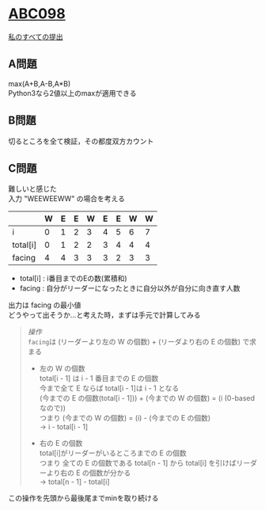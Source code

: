 # [ABC098](https://beta.atcoder.jp/contests/abc098)  
[私のすべての提出](https://beta.atcoder.jp/contests/abc098/submissions?f.Task=&f.Language=&f.Status=&f.User=tokizo)  
  

## A問題  
max(A+B,A-B,A*B)  
Python3なら2値以上のmaxが適用できる  
  
  
## B問題  
切るところを全て検証，その都度双方カウント  
  
  
## C問題  
難しいと感じた  
入力 "WEEWEEWW" の場合を考える
   
|        | W      | E      | E      | W      | E      | E      | W      | W      |  
|--------|--------|--------|--------|--------|--------|--------|--------|--------|  
|i       | 0      | 1      | 2      | 3      | 4      | 5      | 6      | 7      |  
|total[i]| 0      | 1      | 2      | 2      | 3      | 4      | 4      | 4      |  
|facing  | 4      | 4      | 3      | 3      | 3      | 2      | 3      | 3      |    
  
- total[i] : i番目までのEの数(累積和)  
- facing : 自分がリーダーになったときに自分以外が自分に向き直す人数  
  
出力は facing の最小値  
どうやって出そうか…と考えた時，まずは手元で計算してみる  
  
>*操作*  
>`facing`は (リーダーより左の W の個数) + (リーダより右の E の個数) で求まる  
>- 左の W の個数  
>total[i - 1] は i - 1 番目までの E の個数  
>今まで全て E ならば total[i - 1]は i - 1 となる  
>(今までの E の個数(total[i - 1])) + (今までの W の個数) = (i (0-basedなので))  
>つまり (今までの W の個数) = (i) - (今までの E の個数)  
>→ i - total[i - 1]  
>  
>- 右の E の個数  
>total[i]がリーダーがいるところまでの E の個数  
>つまり 全ての E の個数である total[n - 1] から total[i] を引けばリーダーより右の E の個数が分かる  
>→ total[n - 1] - total[i]  
  
この操作を先頭から最後尾までminを取り続ける